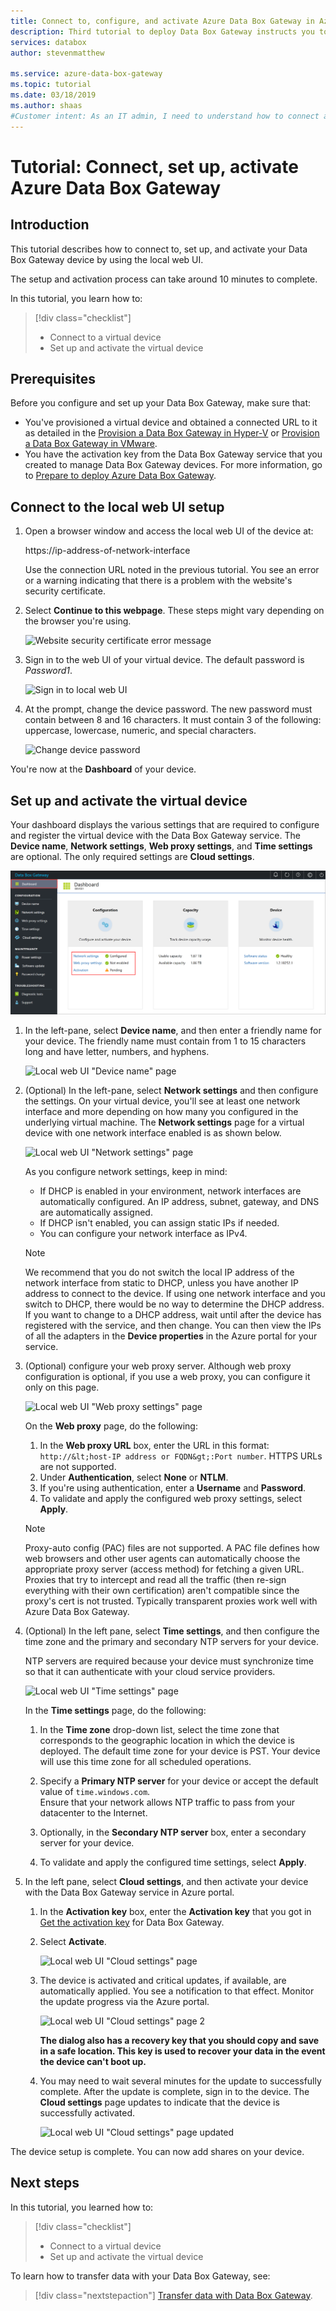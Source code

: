 ```yaml
---
title: Connect to, configure, and activate Azure Data Box Gateway in Azure portal
description: Third tutorial to deploy Data Box Gateway instructs you to connect, set up, and activate your virtual device.
services: databox
author: stevenmatthew

ms.service: azure-data-box-gateway
ms.topic: tutorial
ms.date: 03/18/2019
ms.author: shaas
#Customer intent: As an IT admin, I need to understand how to connect and activate Data Box Gateway so I can use it to transfer data to Azure. 
---
```

# Tutorial: Connect, set up, activate Azure Data Box Gateway

## Introduction

This tutorial describes how to connect to, set up, and activate your Data Box Gateway device by using the local web UI. 

The setup and activation process can take around 10 minutes to complete. 

In this tutorial, you learn how to:

> [!div class="checklist"]
> * Connect to a virtual device
> * Set up and activate the virtual device

## Prerequisites

Before you configure and set up your Data Box Gateway, make sure that:

* You've provisioned a virtual device and obtained a connected URL to it as detailed in the [Provision a Data Box Gateway in Hyper-V](data-box-gateway-deploy-provision-hyperv.md) or [Provision a Data Box Gateway in VMware](data-box-gateway-deploy-provision-vmware.md).
* You have the activation key from the Data Box Gateway service that you created to manage Data Box Gateway devices. For more information, go to [Prepare to deploy Azure Data Box Gateway](data-box-gateway-deploy-prep.md).


## Connect to the local web UI setup 

1. Open a browser window and access the local web UI of the device at:
   
   https:\//ip-address-of-network-interface
   
   Use the connection URL noted in the previous tutorial. You see an error or a warning indicating that there is a problem with the website's security certificate.

2. Select **Continue to this webpage**. These steps might vary depending on the browser you're using.
   
    ![Website security certificate error message](./media/data-box-gateway-deploy-connect-setup-activate/image2.png)

3. Sign in to the web UI of your virtual device. The default password is *Password1*. 
   
    ![Sign in to local web UI](./media/data-box-gateway-deploy-connect-setup-activate/image3.png)

4. At the prompt, change the device password. The new password must contain between 8 and 16 characters. It must contain 3 of the following: uppercase, lowercase, numeric, and special characters.

    ![Change device password](./media/data-box-gateway-deploy-connect-setup-activate/image4.png)

You're now at the **Dashboard** of your device.

## Set up and activate the virtual device
 
Your dashboard displays the various settings that are required to configure and register the virtual device with the Data Box Gateway service. The **Device name**, **Network settings**, **Web proxy settings**, and **Time settings** are optional. The only required settings are **Cloud settings**.
   
![Local web UI "Dashboard" page](./media/data-box-gateway-deploy-connect-setup-activate/image5.png)

1. In the left-pane, select **Device name**, and then enter a friendly name for your device. The friendly name must contain from 1 to 15 characters long and have letter, numbers, and hyphens. 

    ![Local web UI "Device name" page](./media/data-box-gateway-deploy-connect-setup-activate/image6.png)

2. (Optional) In the left-pane, select **Network settings** and then configure the settings. On your virtual device, you'll see at least one network interface and more depending on how many you configured in the underlying virtual machine. The **Network settings** page for a virtual device with one network interface enabled is as shown below.
    
    ![Local web UI "Network settings" page](./media/data-box-gateway-deploy-connect-setup-activate/image7.png)
   
    As you configure network settings, keep in mind:

    - If DHCP is enabled in your environment, network interfaces are automatically configured. An IP address, subnet, gateway, and DNS are automatically assigned.
    - If DHCP isn't enabled, you can assign static IPs if needed.
    - You can configure your network interface as IPv4.

     >[!NOTE] 
     > We recommend that you do not switch the local IP address of the network interface from static to DHCP, unless you have another IP address to connect to the device. If using one network interface and you switch to DHCP, there would be no way to determine the DHCP address. If you want to change to a DHCP address, wait until after the device has registered with the service, and then change. You can then view the IPs of all the adapters in the **Device properties** in the Azure portal for your service.

3. (Optional) configure your web proxy server. Although web proxy configuration is optional, if you use a web proxy, you can configure it only on this page.
   
   ![Local web UI "Web proxy settings" page](./media/data-box-gateway-deploy-connect-setup-activate/image8.png)
   
   On the **Web proxy** page, do the following:
   
   1. In the **Web proxy URL** box, enter the URL in this format: `http://&lt;host-IP address or FQDN&gt;:Port number`. HTTPS URLs are not supported.
   2. Under **Authentication**, select **None** or **NTLM**.
   3. If you're using authentication, enter a **Username** and **Password**.
   4. To validate and apply the configured web proxy settings, select **Apply**.

   > [!NOTE]
   > Proxy-auto config (PAC) files are not supported. A PAC file defines how web browsers and other user agents can automatically choose the appropriate proxy server (access method) for fetching a given URL.
   > Proxies that try to intercept and read all the traffic (then re-sign everything with their own certification) aren't compatible since the proxy's cert is not trusted.
   > Typically transparent proxies work well with Azure Data Box Gateway.

4. (Optional) In the left pane, select **Time settings**, and then configure the time zone and the primary and secondary NTP servers for your device. 

    NTP servers are required because your device must synchronize time so that it can authenticate with your cloud service providers.
    
    ![Local web UI "Time settings" page](./media/data-box-gateway-deploy-connect-setup-activate/image9.png)
    
    In the **Time settings** page, do the following:
    
    1. In the **Time zone** drop-down list, select the time zone that corresponds to the geographic location in which the device is deployed.
        The default time zone for your device is PST. Your device will use this time zone for all scheduled operations.

    2. Specify a **Primary NTP server** for your device or accept the default value of `time.windows.com`.   
        Ensure that your network allows NTP traffic to pass from your datacenter to the Internet.

    3. Optionally, in the **Secondary NTP server** box, enter a  secondary server for your device.

    4. To validate and apply the configured time settings, select **Apply**.

6. In the left pane, select **Cloud settings**, and then activate your device with the Data Box Gateway service in Azure portal.
    
    1. In the **Activation key** box, enter the **Activation key** that you got in [Get the activation key](data-box-gateway-deploy-prep.md#get-the-activation-key) for Data Box Gateway.

    2. Select **Activate**.
       
         ![Local web UI "Cloud settings" page](./media/data-box-gateway-deploy-connect-setup-activate/image10a.png)
    
    3. The device is activated and critical updates, if available, are automatically applied. You see a notification to that effect. Monitor the update progress via the Azure portal.

        ![Local web UI "Cloud settings" page 2](./media/data-box-gateway-deploy-connect-setup-activate/image12.png)
        
        **The dialog also has a recovery key that you should copy and save in a safe location. This key is used to recover your data in the event the device can't boot up.**


    4. You may need to wait several minutes for the update to successfully complete. After the update is complete, sign in to the device. The **Cloud settings** page updates to indicate that the device is successfully activated.

        ![Local web UI "Cloud settings" page updated](./media/data-box-gateway-deploy-connect-setup-activate/image13.png)

The device setup is complete. You can now add shares on your device.

## Next steps

In this tutorial, you learned how to:

> [!div class="checklist"]
> * Connect to a virtual device
> * Set up and activate the virtual device

To learn how to transfer data with your Data Box Gateway, see:

> [!div class="nextstepaction"]
> [Transfer data with Data Box Gateway](./data-box-gateway-deploy-add-shares.md).

